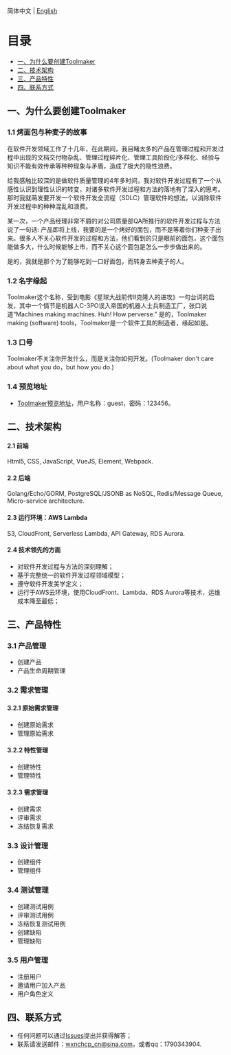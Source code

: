 简体中文 | [English](./README.md)

# 目录
 * [一、为什么要创建Toolmaker](#1)
 * [二、技术架构](#2)
 * [三、产品特性](#3)
 * [四、联系方式](#4)

 ## <h2 id="1">一、为什么要创建Toolmaker</h2>
 ### 1.1 烤面包与种麦子的故事
 在软件开发领域工作了十几年，在此期间，我目睹太多的产品在管理过程和开发过程中出现的文档交付物杂乱、管理过程碎片化、管理工具阶段化/多样化、经验与知识不能有效传承等种种现象与矛盾，造成了极大的隐性浪费。
 
 给我感触比较深的是做软件质量管理的4年多时间，我对软件开发过程有了一个从感性认识到理性认识的转变，对诸多软件开发过程和方法的落地有了深入的思考。那时我就萌发要开发一个软件开发全流程（SDLC）管理软件的想法，以消除软件开发过程中的种种混乱和浪费。

 某一次，一个产品经理非常不屑的对公司质量部QA所推行的软件开发过程与方法说了一句话: 产品即将上线，我要的是一个烤好的面包，而不是等着你们种麦子出来。很多人不关心软件开发的过程和方法，他们看到的只是眼前的面包，这个面包能做多大，什么时候能够上市，而不关心这个面包是怎么一步步做出来的。

 是的，我就是那个为了能够吃到一口好面包，而转身去种麦子的人。

 ### 1.2 名字缘起
Toolmaker这个名称，受到电影《星球大战前传II克隆人的进攻》一句台词的启发，其中一个情节是机器人C-3PO误入帝国的机器人士兵制造工厂，张口说道“Machines making machines. Huh! How perverse.” 是的，Toolmaker making (software) tools，Toolmaker是一个软件工具的制造者，缘起如是。

  ### 1.3 口号
 Toolmaker不关注你开发什么，而是关注你如何开发。(Toolmaker don't care about what you do，but how you do.)

  ### 1.4 预览地址
  * [Toolmaker预览地址](https://toolmaker.io)，用户名称：guest，密码：123456。

 ## <h2 id="2">二、技术架构</h2>
 #### 2.1 前端
  Html5, CSS, JavaScript, VueJS, Element, Webpack.

 #### 2.2 后端
  Golang/Echo/GORM, PostgreSQL/JSONB as NoSQL, Redis/Message Queue, Micro-service architecture.

 #### 2.3 运行环境：AWS Lambda
  S3, CloudFront, Serverless Lambda, API Gateway, RDS Aurora.

 #### 2.4 技术领先的方面
  * 对软件开发过程与方法的深刻理解；
  * 基于完整统一的软件开发过程领域模型；
  * 遵守软件开发美学定义；
  * 运行于AWS云环境，使用CloudFront、Lambda、RDS Aurora等技术，运维成本降至最低；  

 ## <h2 id="3">三、产品特性</h2>
  ### 3.1 产品管理
  * 创建产品
  * 产品生命周期管理
  ### 3.2 需求管理
  #### 3.2.1 原始需求管理
  * 创建原始需求
  * 管理原始需求
  #### 3.2.2 特性管理
  * 创建特性
  * 管理特性
  #### 3.2.3 需求管理
  * 创建需求
  * 评审需求
  * 冻结恢复需求
  ### 3.3 设计管理
  * 创建组件
  * 管理组件  
  ### 3.4 测试管理
  * 创建测试用例
  * 评审测试用例
  * 冻结恢复测试用例
  * 创建缺陷
  * 管理缺陷
  ### 3.5 用户管理
  * 注册用户
  * 邀请用户加入产品
  * 用户角色定义

 ## <h2 id="4">四、联系方式</h2>
  * 任何问题可以通过[Issues](https://github.com/CHCP/toolmaker-docs/issues)提出并获得解答；
  * 联系请发送邮件：wxnchcp_cn@sina.com，或者qq：1790343904.
